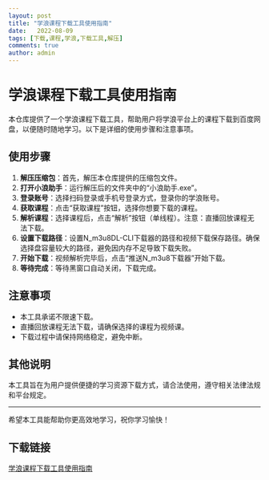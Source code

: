 ```yaml
---
layout: post
title: "学浪课程下载工具使用指南"
date:   2022-08-09
tags: [下载,课程,学浪,下载工具,解压]
comments: true
author: admin
---
```

# 学浪课程下载工具使用指南

本仓库提供了一个学浪课程下载工具，帮助用户将学浪平台上的课程下载到百度网盘，以便随时随地学习。以下是详细的使用步骤和注意事项。

## 使用步骤

1. **解压压缩包**：首先，解压本仓库提供的压缩包文件。
2. **打开小浪助手**：运行解压后的文件夹中的“小浪助手.exe”。
3. **登录账号**：选择扫码登录或手机号登录方式，登录你的学浪账号。
4. **获取课程**：点击“获取课程”按钮，选择你想要下载的课程。
5. **解析课程**：选择课程后，点击“解析”按钮（单线程）。注意：直播回放课程无法下载。
6. **设置下载路径**：设置N_m3u8DL-CLI下载器的路径和视频下载保存路径。确保选择盘容量较大的路径，避免因内存不足导致下载失败。
7. **开始下载**：视频解析完毕后，点击“推送N_m3u8下载器”开始下载。
8. **等待完成**：等待黑窗口自动关闭，下载完成。

## 注意事项

- 本工具承诺不限速下载。
- 直播回放课程无法下载，请确保选择的课程为视频课。
- 下载过程中请保持网络稳定，避免中断。

## 其他说明

本工具旨在为用户提供便捷的学习资源下载方式，请合法使用，遵守相关法律法规和平台规定。

---

希望本工具能帮助你更高效地学习，祝你学习愉快！

## 下载链接

[学浪课程下载工具使用指南](https://pan.quark.cn/s/4a32783da975)